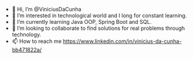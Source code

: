 - 👋 Hi, I’m @ViniciusDaCunha
- 👀 I’m interested in technological world and I long for constant learning.
- 🌱 I’m currently learning Java OOP, Spring Boot and SQL.
- 💞️ I’m looking to collaborate to find solutions for real problems through technology.
- 📫 How to reach me https://www.linkedin.com/in/vinicius-da-cunha-bb471822a/

<!---
ViniciusDaCunha/ViniciusDaCunha is a ✨ special ✨ repository because its `README.md` (this file) appears on your GitHub profile.
You can click the Preview link to take a look at your changes.
---> 
